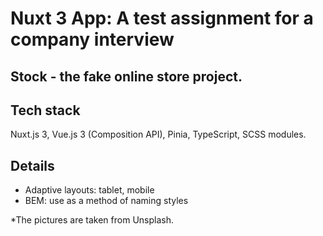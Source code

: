 # Nuxt 3 App: A test assignment for a company interview
## Stock - the fake online store project.

## Tech stack
Nuxt.js 3, Vue.js 3 (Composition API), Pinia, TypeScript, SCSS modules.

## Details
- Adaptive layouts: tablet, mobile
- BEM: use as a method of naming styles

*The pictures are taken from Unsplash.

